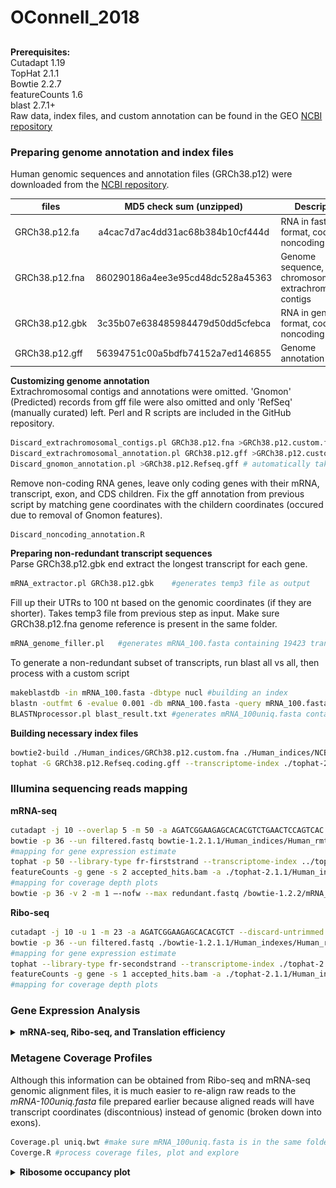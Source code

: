 # OConnell_2018

## 

**Prerequisites:**  
Cutadapt 1.19  
TopHat 2.1.1  
Bowtie 2.2.7  
featureCounts 1.6  
blast 2.7.1+  
Raw data, index files, and custom annotation can be found in the GEO [NCBI repository]()

### Preparing genome annotation and index files
Human genomic sequences and annotation files (GRCh38.p12) were downloaded from the [NCBI repository](ftp://ftp.ncbi.nih.gov/genomes/H_sapiens/).  

| files             | MD5 check sum (unzipped)         | Description                                               |
| ----------------- |:--------------------------------:| ----------------------------------------------------------|
| GRCh38.p12.fa     | a4cac7d7ac4dd31ac68b384b10cf444d | RNA in fasta format, coding + noncoding                   |
| GRCh38.p12.fna    | 860290186a4ee3e95cd48dc528a45363 | Genome sequence, chromosomes and extrachromosomal contigs |
| GRCh38.p12.gbk    | 3c35b07e638485984479d50dd5cfebca | RNA in gene bank format, coding + noncoding               |
| GRCh38.p12.gff    | 56394751c00a5bdfb74152a7ed146855 | Genome annotation                                         | 

**Customizing genome annotation**  
Extrachromosomal contigs and annotations were omitted. 'Gnomon' (Predicted) records from gff file were also omitted and only 'RefSeq' (manually curated) left. Perl and R scripts are included in the GitHub repository.   
```bash
Discard_extrachromosomal_contigs.pl GRCh38.p12.fna >GRCh38.p12.custom.fna
Discard_extrachromosomal_annotation.pl GRCh38.p12.gff >GRCh38.p12.custom.gff
Discard_gnomon_annotation.pl >GRCh38.p12.Refseq.gff	# automatically takes GRCh38.p12.custom.gff as an input
```
Remove non-coding RNA genes, leave only coding genes with their mRNA, transcript, exon, and CDS children. Fix the gff annotation from previous script by matching gene coordinates with the childern coordinates (occured due to removal of Gnomon features).
```bash
Discard_noncoding_annotation.R
```

**Preparing non-redundant transcript sequences**  
Parse GRCh38.p12.gbk end extract the longest transcript for each gene.   
```bash
mRNA_extractor.pl GRCh38.p12.gbk	#generates temp3 file as output
```
Fill up their UTRs to 100 nt based on the genomic coordinates (if they are shorter). Takes temp3 file from previous step as input. Make sure GRCh38.p12.fna genome reference is present in the same folder.
```bash
mRNA_genome_filler.pl	#generates mRNA_100.fasta containing 19423 transcripts
```
To generate a non-redundant subset of transcripts, run blast all vs all, then process with a custom script  
```bash
makeblastdb -in mRNA_100.fasta -dbtype nucl #building an index
blastn -outfmt 6 -evalue 0.001 -db mRNA_100.fasta -query mRNA_100.fasta -out blast_result.txt
BLASTNprocessor.pl blast_result.txt	#generates mRNA_100uniq.fasta containing 16936 transcripts
```

**Building necessary index files**  
```bash
bowtie2-build ./Human_indices/GRCh38.p12.custom.fna ./Human_indices/NCBI_genome # indexing human genome for bowtie2 and Tophat
tophat -G GRCh38.p12.Refseq.coding.gff --transcriptome-index ./tophat-2.1.1/Human_indices/Refseq_coding ./bowtie2-2.2.7/Human_indices/NCBI_genome #Indexing human transcriptome for TopHat
```
 ### Illumina sequencing reads mapping
 **mRNA-seq** 
```bash
cutadapt -j 10 --overlap 5 -m 50 -a AGATCGGAAGAGCACACGTCTGAACTCCAGTCAC -o trimmed.fastq input.fastq #adapter trimming
bowtie -p 36 --un filtered.fastq bowtie-1.2.1.1/Human_indices/Human_rmtRNA trimmed.fq >/dev/null #filtering out ribosomal, mitochondrial, tRNA and PhiX reads
#mapping for gene expression estimate
tophat -p 50 --library-type fr-firststrand --transcriptome-index ../tophat-2.1.1/Human_indices/Refseq_coding --no-novel-juncs -o ./mRNA/ ../bowtie2-2.2.7/Human_indices/NCBI_genome filtered.fastq #mapping to a transcriptome and a genome
featureCounts -g gene -s 2 accepted_hits.bam -a ./tophat-2.1.1/Human_indices/Refseq_coding.gff -o feature.counts #counting gene expression
#mapping for coverage depth plots
bowtie -p 36 -v 2 -m 1 –-nofw --max redundant.fastq /bowtie-1.2.2/mRNA_100uniq filtered.fastq >uniq.bwt
```
**Ribo-seq**  
```bash
cutadapt -j 10 -u 1 -m 23 -a AGATCGGAAGAGCACACGTCT --discard-untrimmed -o trimmed.fastq input.fastq
bowtie -p 36 --un filtered.fastq ./bowtie-1.2.1.1/Human_indexes/Human_rmtRNA trimmed.fastq >/dev/null
#mapping for gene expression estimate
tophat --library-type fr-secondstrand --transcriptome-index ./tophat-2.1.1/Human_indices/Refseq_coding --no-novel-juncs -o ./output_folder ./bowtie2-2.2.7/Human_indices/NCBI_genome filtered.fastq
featureCounts -g gene -s 1 accepted_hits.bam -a ./tophat-2.1.1/Human_indices/Refseq_coding.gff -o feature.counts
#mapping for coverage depth plots
```

### Gene Expression Analysis
<details> <summary><b>mRNA-seq, Ribo-seq, and Translation efficiency</b></summary>
 
 Data analysis was performed in R. The code below is part of the *gene_expression_analysis.R* script
 ```R
library(magrittr)
library(DESeq2)
library(RColorBrewer)
library(gplots)
library(ggplot2)
library(rstudioapi)
setwd(dirname(getActiveDocumentContext()$path))


# Patient is a female and controls are males (based on the presense of genes located on X or Y chromosome respectively)
# Discard sex-linked genes to avoid outliers in gene expression calls
x.id <- read.table(file = list.files(path = "./mRNA_featureCounts", pattern = "*.counts", full.names = T)[1], skip=1, header=TRUE, row.names=1, stringsAsFactors = FALSE) %>% 
  .[grepl('NC_000024.', sapply(strsplit(.$Chr, ';', fixed = T), function(x) {return(x[1])})), ] %>%
  row.names(.) %>% .[grepl('Y',.)] %>% sub('Y', 'X',.) %>% c(., "RPS4X","RBMX")

keep <- read.table(file = list.files(path = "./mRNA_featureCounts", pattern = "*.counts", full.names = T)[1], skip=1, header=TRUE, row.names=1, stringsAsFactors = FALSE) %>% 
  .[!grepl('NC_000024.', sapply(strsplit(.$Chr, ';', fixed = T), function(x) {return(x[1])})), ] %>% .[-c(na.omit(match(x.id,row.names(.)))),] %>% row.names(.)

#------------------------------------------- Import & analyse mRNA-seq ----------------------------------------------------
sample_table <- read.table(file = "./mRNA_featureCounts/sample_table.txt", header = TRUE, sep = "\t", stringsAsFactors = FALSE)
countdata <- lapply(sample_table$file, function(x) {
  data <- read.table(file = paste0("./mRNA_featureCounts/", x), skip=1, header=TRUE, row.names=1, stringsAsFactors = FALSE)
  output <- data[,6] %>% setNames(., row.names(data))
}) %>% setNames(., sample_table$condition) %>% as.data.frame(., check.names = F) %>% .[row.names(.) %in% keep, ]
```
```R
# Optional matrix plot
pairs(countdata, log = "yx", pch = 20)
```
<details> <summary>mRNA-seq samples correlation plot</summary><img src="figures/mRNAseq_pairs.png"></details>  
<br>

```R
colData <- data.frame(   sample = colnames(countdata),
                         group = factor(c(rep("patient_batch1", 3), rep("patient_batch2", 3), rep("HDF",3), rep("2127",3)), levels = c("patient_batch1","patient_batch2","HDF","2127")),
                          stringsAsFactors = FALSE
                      )
dds <-DESeqDataSetFromMatrix(countData = countdata, colData = colData, design =~group )
dds <- dds[ rowMeans(counts(dds)) >= 10 , ] 
dds <- DESeq(dds)
 
     # plotting correlation heatmap and PCA between replicates and conditions
     rld <- rlogTransformation(dds, blind=TRUE)
     hmcol <- colorRampPalette(brewer.pal(9, "GnBu"))(100)
     distsRL <- dist(t(assay(rld)))
     mat <- as.matrix(distsRL)
     rownames(mat) <- colnames(mat) <- row.names(colData(dds))
     hc <- hclust(distsRL)
     pdf(file = "mRNAseq_heatmap.pdf")
     heatmap.2(mat, Rowv=as.dendrogram(hc),symm=TRUE,key=TRUE, density.info=c("none"), trace="none",col = rev(hmcol),margin=c(10, 10))
     dev.off()
     
     pdf(file = "mRNAseq_PCA.pdf")
     plotPCA(rld, intgroup=c("group"))
     dev.off()
```
<details> <summary>mRNA-seq samples heatmap and PCA</summary><img src="figures/mRNAseq_heatmap.png"><img src="figures/mRNAseq_PCA.png"></details>  
<br>

```R 
    # #customized PCA plot, save to a file
    # pdf(file = "transcriptome_PCA_plot.pdf", width = 7, height = 4)
    # rv <- rowVars(assay(rld))
    # select <- order(rv, decreasing = TRUE)[seq_len(min(16000, length(rv)))] # DESeq2 by default used only 500 genes, I changed it to all genes
    # pca <- prcomp(t(assay(rld)[select, ]))
    # percentVar <- pca$sdev^2/sum(pca$sdev^2)
    # d <- data.frame(PC1 = pca$x[, 1], PC2 = pca$x[, 2],
    #                 intgroup.df =  as.data.frame(colData(rld)[, "condition", drop = FALSE]),
    #                 group = colData(rld)[["condition"]],
    #                 name = colnames(rld))
    # 
    # ggplot(data = d, aes_string(x = "PC1", y = "PC2", color = "group")) + 
    #   geom_point(size = 6) + 
    #   xlab(paste0("PC1: ", round(percentVar[1] * 100), "% variance")) +
    #   ylab(paste0("PC2: ", round(percentVar[2] * 100), "% variance")) +
    #   coord_fixed() +
    #   theme_bw() +
    #   theme(panel.grid = element_blank(), panel.border = element_rect(linetype = "solid", fill = NA, size = 2)) +
    #   theme(axis.ticks.length = unit(2, "mm"), axis.ticks = element_line(size = 1), axis.text = element_text(size = rel(1.25))) +
    #   theme(axis.title = element_text(size = rel(1.5)))+
    #   theme(legend.text = element_text(size = rel(1.2)), legend.title = element_blank())
    # dev.off()
    
# Because patient replicates are so similar (see commented section above) even between batches, they could be pooled together in the same category to simplify further analysis    
colData <- data.frame(sample = colnames(countdata),
                      group = factor(c(rep("patient", 6), rep("HDF",3), rep("2127",3)), levels = c("patient","HDF","2127")),
                      health = factor(c(rep("patient", 6), rep("healthy",6)), levels = c("patient","healthy")),
                      stringsAsFactors = FALSE
)    
dds <- DESeqDataSetFromMatrix(countData = countdata, colData = colData, design =~ group)
dds <- dds[ rowMeans(counts(dds)) >= 10 , ] 
dds <- DESeq(dds)    
    
result <- results(dds, contrast = c("group", "patient",  "HDF"), cooksCutoff = FALSE, independentFiltering = FALSE, pAdjustMethod="bonferroni")
result <- result[order(result$padj),]
summary(result)
write.csv(as.data.frame(result),file="patient_vs_HDF_mRNAseq.csv")

result <- results(dds, contrast = c("group", "patient",  "2127"), cooksCutoff = FALSE, independentFiltering = FALSE, pAdjustMethod="bonferroni")
result <- result[order(result$padj),]
summary(result)
write.csv(as.data.frame(result),file="patient_vs_2127_mRNAseq.csv")

# compare patient against both controls combined
dds <- DESeqDataSetFromMatrix(countData = countdata, colData = colData, design =~ health)
dds <- dds[ rowMeans(counts(dds)) >= 10 , ] 
dds <- DESeq(dds)  
result <- results(dds, contrast = c("health", "patient",  "healthy"), cooksCutoff = FALSE, independentFiltering = FALSE, pAdjustMethod="bonferroni")
result <- result[order(result$padj),]
summary(result)
write.csv(as.data.frame(result),file="patient_vs_healthy_mRNAseq.csv")



#------------------------------------------- Import & analyse Ribo-seq ----------------------------------------------------
sample_table <- read.table(file = "./ribo_featureCounts/sample_table.txt", header = TRUE, sep = "\t", stringsAsFactors = FALSE)
countdata <- lapply(sample_table$file, function(x) {
  data <- read.table(file = paste0("./ribo_featureCounts/", x), skip=1, header=TRUE, row.names=1, stringsAsFactors = FALSE)
  output <- data[,6] %>% setNames(., row.names(data))
}) %>% setNames(., sample_table$condition) %>% as.data.frame(., check.names = F) %>% .[row.names(.) %in% keep, ]
```
```R
# Optional matrix plot
# pairs(countdata, log = "yx", pch = 20)
```
<details><summary>Ribo-seq samples correlation plot</summary><img src="figures/Riboseq_pairs.png"></details>  
<br>  

```R
# Sample patient-4 ("0128-01_p7_1") behaves as a technical outlier, therefore I droped it. All patient replicates are also pooled together
countdata <- countdata[c(1:3,5:10)]
      
colData <- data.frame( sample = colnames(countdata),
                       group = factor(c(rep("patient", 5), rep("HDF",2), rep("2127",2)), levels = c("patient","HDF","2127")),
                       health = factor(c(rep("patient", 5), rep("healthy",4)), levels = c("patient","healthy")),
                       stringsAsFactors = FALSE
)

dds <-DESeqDataSetFromMatrix(countData = countdata, colData = colData, design =~group )
dds <- dds[ rowMeans(counts(dds)) >= 10, ] 
dds <- DESeq(dds)

    # plotting correlation heatmap and PCA between replicates and conditions
    # rld <- rlogTransformation(dds, blind=TRUE)
    # hmcol <- colorRampPalette(brewer.pal(9, "GnBu"))(100)
    # distsRL <- dist(t(assay(rld)))
    # mat <- as.matrix(distsRL)
    # rownames(mat) <- colnames(mat) <- row.names(colData(dds))
    # hc <- hclust(distsRL)
    # pdf(file = "Riboseq_heatmap.pdf")
    # heatmap.2(mat, Rowv=as.dendrogram(hc),symm=TRUE,key=TRUE, density.info=c("none"), trace="none",col = rev(hmcol),margin=c(10, 10))
    # dev.off()
    # 
    # pdf(file = "Riboseq_PCA.pdf")
    # plotPCA(rld, intgroup=c("group"))
    # dev.off()

result <- results(dds, contrast = c("group", "patient",  "HDF"), cooksCutoff = FALSE, independentFiltering = FALSE, pAdjustMethod="bonferroni")
result <- result[order(result$padj),]
summary(result)
write.csv(as.data.frame(result),file="patient_vs_HDF_Riboseq.csv")

result <- results(dds, contrast = c("group", "patient",  "2127"), cooksCutoff = FALSE, independentFiltering = FALSE, pAdjustMethod="bonferroni")
result <- result[order(result$padj),]
summary(result)
write.csv(as.data.frame(result),file="patient_vs_2127_Riboseq.csv")


dds <-DESeqDataSetFromMatrix(countData = countdata, colData = colData, design =~health )
dds <- dds[ rowMeans(counts(dds)) >= 10, ] 
dds <- DESeq(dds)
result <- result[order(result$padj),]
summary(result)
write.csv(as.data.frame(result),file="patient_vs_healthy_Riboseq.csv")



#------------------------------------------- Translation Efficiency ----------------------------------------------------
library(limma)
library(preprocessCore)

# Many histone transcripts do not have a polyA tail, therefore will not be captured by oligo-dT library prep
# Discard these genes prior to analysis of TE
histones.id <- read.table(file = list.files(path = "./mRNA_featureCounts", pattern = "*.counts", full.names = T)[1], skip=1, header=TRUE, row.names=1, stringsAsFactors = FALSE) %>% row.names(.) %>% .[grepl('HIST1|HIST2|HIST3|HIST4',.)]

ribo_sample_table <- read.table(file = "./ribo_featureCounts/sample_table.txt", header = TRUE, sep = "\t", stringsAsFactors = FALSE)
mRNA_sample_table <- read.table(file = "./mRNA_featureCounts/sample_table.txt", header = TRUE, sep = "\t", stringsAsFactors = FALSE)
ribo.countdata <- lapply(ribo_sample_table$file, function(x) {
  data <- read.table(file = paste0("./ribo_featureCounts/", x), skip=1, header=TRUE, row.names=1, stringsAsFactors = FALSE)
  output <- data[,6] %>% setNames(., row.names(data))
}) %>% setNames(., ribo_sample_table$condition) %>% as.data.frame(., check.names = F) %>% .[row.names(.) %in% keep, ] %>% .[!(row.names(.) %in% histones.id), ] %>% .[c(1:3,5:10)] %>% .[rowMeans(.) > 10,] %>% .[apply(., 1, function(x) {all(x !=0)}), ]

mRNA.countdata <- lapply(mRNA_sample_table$file, function(x) {
  data <- read.table(file = paste0("./mRNA_featureCounts/", x), skip=1, header=TRUE, row.names=1, stringsAsFactors = FALSE)
  output <- data[,6] %>% setNames(., row.names(data))
}) %>% setNames(., mRNA_sample_table$condition) %>% as.data.frame(., check.names = F) %>% .[row.names(.) %in% keep, ] %>% .[!(row.names(.) %in% histones.id), ]  %>% .[rowMeans(.) > 10,] %>% .[, colnames(ribo.countdata)] %>% .[apply(., 1, function(x) {all(x !=0)}), ]

shared.genes <- intersect(row.names(mRNA.countdata), row.names(ribo.countdata))
ribo.countdata <- ribo.countdata[row.names(ribo.countdata) %in% shared.genes, ] %>% log2() 
mRNA.countdata <- mRNA.countdata[row.names(mRNA.countdata) %in% shared.genes, ] %>% log2() 

# Normalize by medians and proceed with limma
ribo.countdata[,1:ncol(ribo.countdata)]  <- lapply(ribo.countdata,  function (x) { x - median(x)  })
mRNA.countdata[,1:ncol(mRNA.countdata)]  <- lapply(mRNA.countdata,  function (x) { x - median(x)  })
TE <- ribo.countdata - mRNA.countdata
design <- cbind("patient"=c(1,1,1,1,1,0,0,0,0), "HDF"=c(0,0,0,0,0,1,1,0,0), "f2127"=c(0,0,0,0,0,0,0,1,1))
row.names(design) <- colnames(TE)
fit <- lmFit(TE, design)
cont <- makeContrasts(patient - HDF, patient - f2127, patient - (HDF+f2127)/2, levels = design)
fit.cont <- contrasts.fit(fit, cont)
fit.cont <- eBayes(fit.cont)

patient_vs_HDF     <- as.data.frame(topTable(fit.cont, coef = 1, number=Inf, adjust.method = "BH"))[,1:5]; patient_vs_HDF$gene_name <- row.names(patient_vs_HDF); rownames(patient_vs_HDF) <- NULL; names(patient_vs_HDF)[1] <- 'Log2(FC)'; patient_vs_HDF <- patient_vs_HDF[,c(6,1:5)]
patient_vs_2127    <- as.data.frame(topTable(fit.cont, coef = 2, number=Inf, adjust.method = "BH"))[,1:5]; patient_vs_2127$gene_name <- row.names(patient_vs_2127); rownames(patient_vs_2127) <- NULL; names(patient_vs_2127)[1] <- 'Log2(FC)'; patient_vs_2127 <- patient_vs_2127[,c(6,1:5)]
patient_vs_healthy <- as.data.frame(topTable(fit.cont, coef = 3, number=Inf, adjust.method = "BH"))[,1:5]; patient_vs_healthy$gene_name <- row.names(patient_vs_healthy); rownames(patient_vs_healthy) <- NULL; names(patient_vs_healthy)[1] <- 'Log2(FC)'; patient_vs_healthy <- patient_vs_healthy[,c(6,1:5)]
 
write.csv(patient_vs_HDF, file="patient_vs_HDF_TE.csv", row.names=FALSE)
write.csv(patient_vs_2127, file="patient_vs_2127_TE.csv", row.names=FALSE)
write.csv(patient_vs_healthy, file="patient_vs_healthy_TE.csv", row.names=FALSE)

# Normalize by quantiles and proceed with limma
TE.quant <- as.matrix(TE)
TE.quant <- as.data.frame(normalize.quantiles(TE.quant, copy=F), check.names=F)
fit.quant <- lmFit(TE.quant, design)
fit.quant.cont <- contrasts.fit(fit.quant, cont)
fit.quant.cont <- eBayes(fit.quant.cont)
patient_vs_HDF.quant     <- as.data.frame(topTable(fit.quant.cont, coef = 1, number=Inf, adjust.method = "BH"))[,1:5]; patient_vs_HDF.quant$gene_name <- row.names(patient_vs_HDF.quant); rownames(patient_vs_HDF.quant) <- NULL; names(patient_vs_HDF.quant)[1] <- 'Log2(FC)'; patient_vs_HDF.quant <- patient_vs_HDF.quant[,c(6,1:5)]
patient_vs_2127.quant    <- as.data.frame(topTable(fit.quant.cont, coef = 2, number=Inf, adjust.method = "BH"))[,1:5]; patient_vs_2127.quant$gene_name <- row.names(patient_vs_2127.quant); rownames(patient_vs_2127.quant) <- NULL; names(patient_vs_2127.quant)[1] <- 'Log2(FC)'; patient_vs_2127.quant <- patient_vs_2127.quant[,c(6,1:5)]
patient_vs_healthy.quant <- as.data.frame(topTable(fit.quant.cont, coef = 3, number=Inf, adjust.method = "BH"))[,1:5]; patient_vs_healthy.quant$gene_name <- row.names(patient_vs_healthy.quant); rownames(patient_vs_healthy.quant) <- NULL; names(patient_vs_healthy.quant)[1] <- 'Log2(FC)'; patient_vs_healthy.quant <- patient_vs_healthy.quant[,c(6,1:5)]

write.csv(patient_vs_HDF.quant, file="patient_vs_HDF_TEquant.csv", row.names=FALSE)
write.csv(patient_vs_2127.quant, file="patient_vs_2127_TEquant.csv", row.names=FALSE)
write.csv(patient_vs_healthy.quant, file="patient_vs_healthy_TEquant.csv", row.names=FALSE)
 ```
   
   
</details>



### Metagene Coverage Profiles
Although this information can be obtained from Ribo-seq and mRNA-seq genomic alignment files, it is much easier to re-align raw reads to the *mRNA-100uniq.fasta* file prepared earlier because aligned reads will have transcript coordinates (discontnious) instead of genomic (broken down into exons).
```bash
Coverage.pl uniq.bwt #make sure mRNA_100uniq.fasta is in the same folder with the script or add full path inside the sript
Coverge.R #process coverage files, plot and explore
```
<details><summary><b>Ribosome occupancy plot </b></summary>
 
Green, red, and blue tracks are patient and two healthy controls corespondingly. Grey track is the mRNA coverage from one of healthy controls. Transcripts are aligned by start codon (left panel) or stop codon (right panel). 100 nt unto UTR are added on both sides.
 
<img src="figures/Start_codon_coverage.png" width="400"> <img src="figures/Stop_codon_coverage.png" width="400">
</details>
